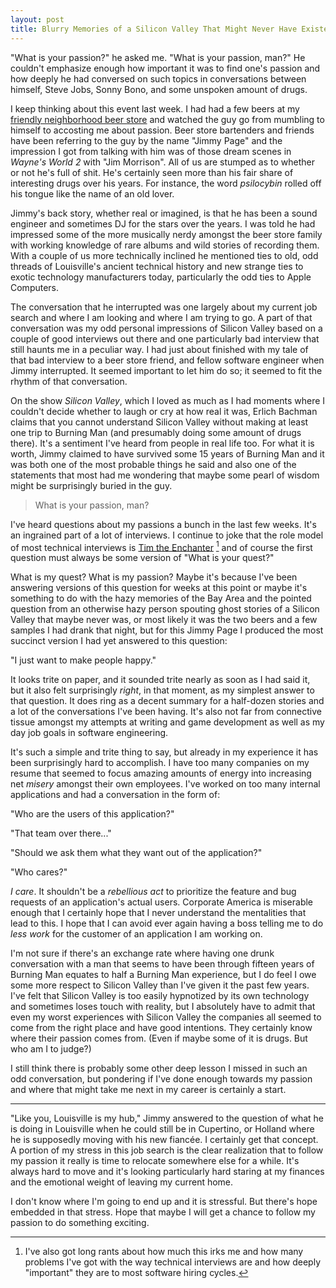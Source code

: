```yaml
---
layout: post
title: Blurry Memories of a Silicon Valley That Might Never Have Existed, or The Purple Bay Area Haze
---
```


"What is your passion?" he asked me. "What is your passion, man?" He
couldn't emphasize enough how important it was to find one's passion and
how deeply he had conversed on such topics in conversations between
himself, Steve Jobs, Sonny Bono, and some unspoken amount of drugs.

I keep thinking about this event last week. I had had a few beers at my
[friendly neighborhood beer store](http://louisvillebeerstore.com/) and
watched the guy go from mumbling to himself to accosting me about
passion. Beer store bartenders and friends have been referring to the
guy by the name "Jimmy Page" and the impression I got from talking with
him was of those dream scenes in *Wayne's World 2* with "Jim Morrison".
All of us are stumped as to whether or not he's full of shit. He's
certainly seen more than his fair share of interesting drugs over his
years. For instance, the word *psilocybin* rolled off his tongue like
the name of an old lover.

Jimmy's back story, whether real or imagined, is that he has been a sound
engineer and sometimes DJ for the stars over the years. I was told he
had impressed some of the more musically nerdy amongst the beer store
family with working knowledge of rare albums and wild stories of
recording them. With a couple of us more technically inclined he
mentioned ties to old, odd threads of Louisville's ancient technical
history and new strange ties to exotic technology manufacturers today,
particularly the odd ties to Apple Computers.

The conversation that he interrupted was one largely about my current
job search and where I am looking and where I am trying to go. A part of
that conversation was my odd personal impressions of Silicon Valley
based on a couple of good interviews out there and one particularly bad
interview that still haunts me in a peculiar way. I had just about
finished with my tale of that bad interview to a beer store friend, and
fellow software engineer when Jimmy interrupted. It seemed important to
let him do so; it seemed to fit the rhythm of that conversation.

On the show *Silicon Valley*, which I loved as much as I had moments
where I couldn't decide whether to laugh or cry at how real it was,
Erlich Bachman claims that you cannot understand Silicon Valley without
making at least one trip to Burning Man (and presumably doing some
amount of drugs there). It's a sentiment I've heard from people in real
life too. For what it is worth, Jimmy claimed to have survived some 15
years of Burning Man and it was both one of the most probable things he
said and also one of the statements that most had me wondering that
maybe some pearl of wisdom might be surprisingly buried in the guy.

> What is your passion, man?

I've heard questions about my passions a bunch in the last few weeks.
It's an ingrained part of a lot of interviews. I continue to joke that
the role model of most technical interviews is [Tim the
Enchanter](http://www.youtube.com/watch?v=aZJZK6rzjns) [^1] and of
course the first question must always be some version of "What is your
quest?"

What is my quest? What is my passion? Maybe it's because I've been
answering versions of this question for weeks at this point or maybe
it's something to do with the hazy memories of the Bay Area and the
pointed question from an otherwise hazy person spouting ghost stories of
a Silicon Valley that maybe never was, or most likely it was the two
beers and a few samples I had drank that night, but for this Jimmy Page
I produced the most succinct version I had yet answered to this
question:

"I just want to make people happy."

It looks trite on paper, and it sounded trite nearly as soon as I had
said it, but it also felt surprisingly *right*, in that moment, as my
simplest answer to that question. It does ring as a decent summary for a
half-dozen stories and a lot of the conversations I've been having. It's
also not far from connective tissue amongst my attempts at writing and
game development as well as my day job goals in software engineering.

It's such a simple and trite thing to say, but already in my experience
it has been surprisingly hard to accomplish. I have too many companies
on my resume that seemed to focus amazing amounts of energy into
increasing net *misery* amongst their own employees. I've worked on too
many internal applications and had a conversation in the form of:

"Who are the users of this application?"

"That team over there..."

"Should we ask them what they want out of the application?"

"Who cares?"

*I care*. It shouldn't be a *rebellious act* to prioritize the feature
and bug requests of an application's actual users. Corporate America is
miserable enough that I certainly hope that I never understand the
mentalities that lead to this. I hope that I can avoid ever again having
a boss telling me to do *less work* for the customer of an application I
am working on.

I'm not sure if there's an exchange rate where having one drunk
conversation with a man that seems to have been through fifteen years of
Burning Man equates to half a Burning Man experience, but I do feel I
owe some more respect to Silicon Valley than I've given it the past few
years. I've felt that Silicon Valley is too easily hypnotized by its own
technology and sometimes loses touch with reality, but I absolutely have
to admit that even my worst experiences with Silicon Valley the
companies all seemed to come from the right place and have good
intentions. They certainly know where their passion comes from. (Even if
maybe some of it is drugs. But who am I to judge?)

I still think there is probably some other deep lesson I missed in such
an odd conversation, but pondering if I've done enough towards my
passion and where that might take me next in my career is certainly a
start.

---

"Like you, Louisville is my hub," Jimmy answered to the question of what
he is doing in Louisville when he could still be in Cupertino, or
Holland where he is supposedly moving with his new fiancée. I certainly
get that concept. A portion of my stress in this job search is the clear
realization that to follow my passion it really is time to relocate
somewhere else for a while. It's always hard to move and it's looking
particularly hard staring at my finances and the emotional weight of
leaving my current home.

I don't know where I'm going to end up and it is stressful. But there's
hope embedded in that stress. Hope that maybe I will get a chance to
follow my passion to do something exciting.

[^1]: I've also got long rants about how much this irks me and how many
  problems I've got with the way technical interviews are and how deeply
  "important" they are to most software hiring cycles.

<!-- vim: set ai spell tw=72 ft=markdown enc=utf-8: -->
